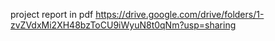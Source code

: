 project report in pdf
https://drive.google.com/drive/folders/1-zvZVdxMi2XH48bzToCU9iWyuN8t0qNm?usp=sharing
